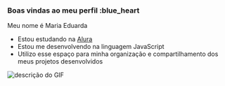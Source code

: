 ### Boas vindas ao meu perfil :blue_heart

Meu nome é Maria Eduarda

- Estou estudando na [Alura](https://www.alura.com.br)
- Estou me desenvolvendo na linguagem JavaScript
- Utilizo esse espaço para minha organização e compartilhamento dos meus projetos desenvolvidos


![descrição do GIF](https://media1.tenor.com/m/h7wPjGdxX1wAAAAC/cat-wait-waiting-cat.gif)
